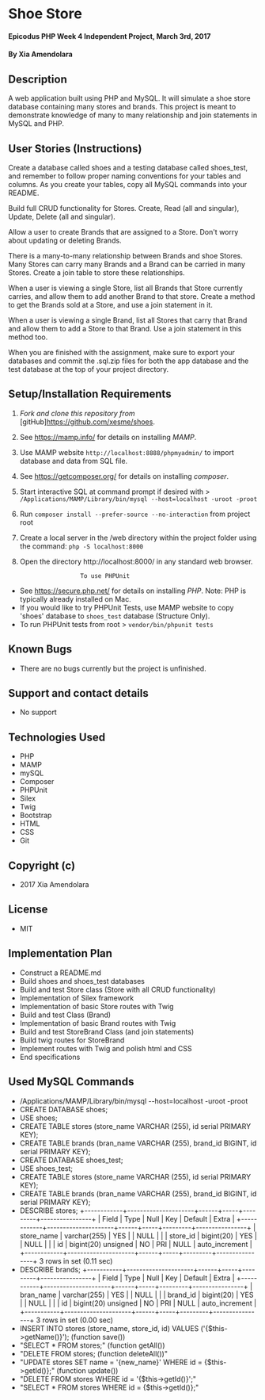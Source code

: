 # Shoe Store

#### Epicodus PHP Week 4 Independent Project, March 3rd, 2017

#### By Xia Amendolara

## Description
A web application built using PHP and MySQL. It will simulate a shoe store database containing many stores and brands. This project is meant to demonstrate knowledge of many to many relationship and join statements in MySQL and PHP.

## User Stories (Instructions)

Create a database called shoes and a testing database called shoes_test, and remember to follow proper naming conventions for your tables and columns. As you create your tables, copy all MySQL commands into your README.

Build full CRUD functionality for Stores. Create, Read (all and singular), Update, Delete (all and singular).

Allow a user to create Brands that are assigned to a Store. Don't worry about updating or deleting Brands.

There is a many-to-many relationship between Brands and shoe Stores. Many Stores can carry many Brands and a Brand can be carried in many Stores. Create a join table to store these relationships.

When a user is viewing a single Store, list all Brands that Store currently carries, and allow them to add another Brand to that store. Create a method to get the Brands sold at a Store, and use a join statement in it.

When a user is viewing a single Brand, list all Stores that carry that Brand and allow them to add a Store to that Brand. Use a join statement in this method too.

When you are finished with the assignment, make sure to export your databases and commit the .sql.zip files for both the app database and the test database at the top of your project directory.


## Setup/Installation Requirements


1. _Fork and clone this repository from_ [gitHub]https://github.com/xesme/shoes.
2. See https://mamp.info/ for details on installing _MAMP_.
3. Use MAMP website `http://localhost:8888/phpmyadmin/` to import database and data from SQL file.
4. See https://getcomposer.org/ for details on installing _composer_.
5. Start interactive SQL at command prompt if desired with > `/Applications/MAMP/Library/bin/mysql --host=localhost -uroot -proot`
6. Run `composer install --prefer-source --no-interaction` from project root
7. Create a local server in the /web directory within the project folder using the command: `php -S localhost:8000`
8. Open the directory http://localhost:8000/ in any standard web browser.

                        To use PHPUnit  
* See https://secure.php.net/ for details on installing _PHP_.  Note: PHP is typically already installed on Mac.
* If you would like to try PHPUnit Tests, use MAMP website to copy 'shoes' database to `shoes_test` database (Structure Only).
* To run PHPUnit tests from root > `vendor/bin/phpunit tests`


## Known Bugs
* There are no bugs currently but the project is unfinished.

## Support and contact details
* No support

## Technologies Used
* PHP
* MAMP
* mySQL
* Composer
* PHPUnit
* Silex
* Twig
* Bootstrap
* HTML
* CSS
* Git

## Copyright (c)
* 2017 Xia Amendolara

## License
* MIT

## Implementation Plan

* Construct a README.md
* Build shoes and shoes_test databases
* Build and test Store class (Store with all CRUD functionality)
* Implementation of Silex framework
* Implementation of basic Store routes with Twig
* Build and test Class (Brand)  
* Implementation of basic Brand routes with Twig
* Build and test StoreBrand Class (and join statements)
* Build twig routes for StoreBrand
* Implement routes with Twig and polish html and CSS
* End specifications

## Used MySQL Commands
* /Applications/MAMP/Library/bin/mysql --host=localhost -uroot -proot
* CREATE DATABASE shoes;
* USE shoes;
* CREATE TABLE stores (store_name VARCHAR (255), id serial PRIMARY KEY);
* CREATE TABLE brands (bran_name VARCHAR (255), brand_id BIGINT, id serial PRIMARY KEY);
* CREATE DATABASE shoes_test;
* USE shoes_test;
* CREATE TABLE stores (store_name VARCHAR (255), id serial PRIMARY KEY);
* CREATE TABLE brands (bran_name VARCHAR (255), brand_id BIGINT, id serial PRIMARY KEY);
* DESCRIBE stores;
+------------+---------------------+------+-----+---------+----------------+
| Field      | Type                | Null | Key | Default | Extra          |
+------------+---------------------+------+-----+---------+----------------+
| store_name | varchar(255)        | YES  |     | NULL    |                |
| store_id   | bigint(20)          | YES  |     | NULL    |                |
| id         | bigint(20) unsigned | NO   | PRI | NULL    | auto_increment |
+------------+---------------------+------+-----+---------+----------------+
3 rows in set (0.11 sec)
* DESCRIBE brands;
+-----------+---------------------+------+-----+---------+----------------+
| Field     | Type                | Null | Key | Default | Extra          |
+-----------+---------------------+------+-----+---------+----------------+
| bran_name | varchar(255)        | YES  |     | NULL    |                |
| brand_id  | bigint(20)          | YES  |     | NULL    |                |
| id        | bigint(20) unsigned | NO   | PRI | NULL    | auto_increment |
+-----------+---------------------+------+-----+---------+----------------+
3 rows in set (0.00 sec)
* INSERT INTO stores (store_name, store_id, id) VALUES ('{$this->getName()}'); (function save())
* "SELECT * FROM stores;" (function getAll())
* "DELETE FROM stores; (function deleteAll())"
* "UPDATE stores SET name = '{new_name}' WHERE id = {$this->getId()};" (function update())
* "DELETE FROM stores WHERE id = '{$this->getId()}';"
* "SELECT * FROM stores WHERE id = {$this->getId()};"
